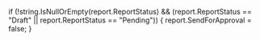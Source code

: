 if (!string.IsNullOrEmpty(report.ReportStatus) &&
    (report.ReportStatus == "Draft" || report.ReportStatus == "Pending"))
{
    report.SendForApproval = false;
}